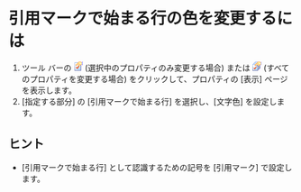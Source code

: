 # 引用マークで始まる行の色を変更するには

1. ツール バーの
![[現在の設定プロパティ]](../../images/properties.png)
(選択中のプロパティのみ変更する場合) または
![[すべての設定のプロパティ]](../../images/allproperties.png)
(すべてのプロパティを変更する場合) をクリックして、プロパティの \[表示\] ページを表示します。
2. \[指定する部分\] の \[引用マークで始まる行\] を選択し、\[文字色\] を設定します。

## ヒント

- \[引用マークで始まる行\] として認識するための記号を \[引用マーク\] で設定します。
